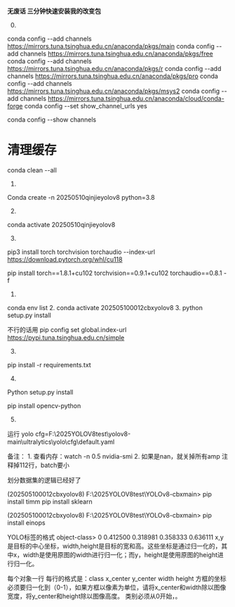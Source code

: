**无废话 三分钟快速安装我的改变包**

0.
conda config --add channels https://mirrors.tuna.tsinghua.edu.cn/anaconda/pkgs/main
conda config --add channels https://mirrors.tuna.tsinghua.edu.cn/anaconda/pkgs/free
conda config --add channels https://mirrors.tuna.tsinghua.edu.cn/anaconda/pkgs/r
conda config --add channels https://mirrors.tuna.tsinghua.edu.cn/anaconda/pkgs/pro
conda config --add channels https://mirrors.tuna.tsinghua.edu.cn/anaconda/pkgs/msys2
conda config --add channels https://mirrors.tuna.tsinghua.edu.cn/anaconda/cloud/conda-forge
conda config --set show_channel_urls yes

conda config --show channels

# 清理缓存
conda clean --all




1.
Conda create -n 20250510qinjieyolov8 python=3.8 


2.

conda activate 20250510qinjieyolov8

3.
pip3 install torch torchvision torchaudio --index-url https://download.pytorch.org/whl/cu118

pip install torch==1.8.1+cu102 torchvision==0.9.1+cu102 torchaudio==0.8.1 -f





1.
conda env list
2.
conda activate 202505100012cbxyolov8
3.
python setup.py install


不行的话用
pip config set global.index-url https://pypi.tuna.tsinghua.edu.cn/simple


3.
pip install -r requirements.txt

4.
Python setup.py install

pip install opencv-python

5.
运行
yolo cfg=F:\2025YOLOV8test\yolov8-main\ultralytics\yolo\cfg\default.yaml





备注：
1.
查看内存：watch -n 0.5 nvidia-smi
2.
如果是nan，就关掉所有amp
注释掉112行，batch要小

划分数据集的逻辑已经好了

(202505100012cbxyolov8) F:\2025YOLOV8test\YOLOv8-cbxmain>              pip install timm                       pip install sklearn

(202505100012cbxyolov8) F:\2025YOLOV8test\YOLOv8-cbxmain>                 pip install einops




YOLO标签的格式
object-class>        <x>          <y>       <width>      <height>
0                 0.412500     0.318981      0.358333   0.636111
               x,y是目标的中心坐标，width,height是目标的宽和高。这些坐标是通过归一化的，其中x，width是使用原图的width进行归一化；而y，height是使用原图的height进行归一化。

每个对象一行
每行的格式是：class x_center y_center width height
方框的坐标必须要归一化到（0-1），如果方框以像素为单位，请将x_center和width除以图像宽度，将y_center和height除以图像高度。
类别必须从0开始，。


